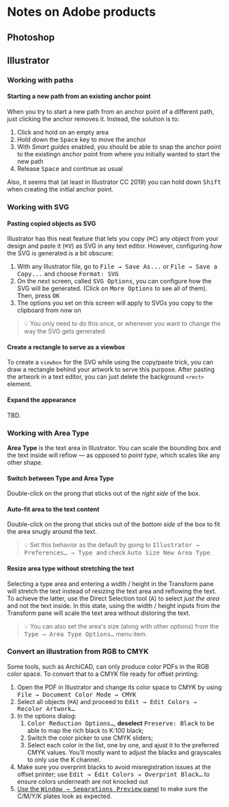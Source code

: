 # Notes on Adobe products

## Photoshop

## Illustrator

### Working with paths

#### Starting a new path from an existing anchor point

When you try to start a new path from an anchor point of a different path, just clicking the anchor removes it. Instead, the solution is to:

1. Click and hold on an empty area
2. Hold down the <kbd>Space</kbd> key to move the anchor
3. With _Smart guides_ enabled, you should be able to snap the anchor point to the existingn anchor point from where you initially wanted to start the new path
4. Release <kbd>Space</kbd> and continue as usual

Also, it seems that (at least in Illustrator CC 2019) you can hold down <kbd>Shift</kbd> when creating the initial anchor point.

### Working with SVG

#### Pasting copied objects as SVG

Illustrator has this neat feature that lets you copy (<kbd>⌘C</kbd>) any object from your design and paste it (<kbd>⌘V</kbd>) as SVG in any text editor. However, configuring _how_ the SVG is generated is a bit obscure:

1. With any Illustrator file, go to <kbd>File → Save As...</kbd> or <kbd>File → Save a Copy...</kbd> and choose <kbd>Format: SVG</kbd>
2. On the next screen, called <kbd>SVG Options</kbd>, you can configure how the SVG will be generated. (Click on <kbd>More Options</kbd> to see all of them). Then, press <kbd>OK</kbd>
3. The options you set on this screen will apply to SVGs you copy to the clipboard from now on

> 💡 You only need to do this once, or whenever you want to change the way the SVG gets generated.

#### Create a rectangle to serve as a viewbox

To create a `viewbox` for the SVG while using the copy/paste trick, you can draw a rectangle behind your artwork to serve this purpose. After pasting the artwork in a text editor, you can just delete the background `<rect>` element.

#### Expand the appearance

TBD.


### Working with Area Type

__Area Type__ is the text area in Illustrator. You can scale the bounding box and the text inside will reflow — as opposed to _point type_, which scales like any other shape. 

#### Switch between Type and Area Type

Double-click on the prong that sticks out of the _right side_ of the box.

#### Auto-fit area to the text content

Double-click on the prong that sticks out of the _bottom side_ of the box to fit the area snugly around the text.

> 💡 Set this behavior as the default by going to <kbd>Illustrator → Preferences… → Type </kbd> and check <kbd>Auto Size New Area Type</kbd>.

#### Resize area type without stretching the text

Selecting a type area and entering a width / height in the Transform pane will stretch the text instead of resizing the text area and reflowing the text. To achieve the latter, use the Direct Selection tool (<kbd>A</kbd>) to select _just the area_ and not the text inside. In this state, using the width / height inputs from the Transform pane will scale the text area without distoring the text. 

> 💡 You can also set the area's size (along with other options) from the <kbd>Type → Area Type Options…</kbd> menu item.

### Convert an illustration from RGB to CMYK

Some tools, such as ArchiCAD, can only produce color PDFs in the RGB color space. To convert that to a CMYK file ready for offset printing:

1. Open the PDF in Illustrator and change its color space to CMYK by using <kbd>File → Document Color Mode → CMYK</kbd>
2. Select all objects (<kbd>⌘A</kbd>) and proceed to <kbd>Edit → Edit Colors → Recolor Artwork…</kbd>
3. In the options dialog:
	1. <kbd>Color Reduction Options…</kbd>, __deselect__ <kbd>Preserve: Black</kbd> to be able to map the rich black to K:100 black;
	2. Switch the color picker to use CMYK sliders;
	3. Select each color in the list, one by one, and ajust it to the preferred CMYK values. You'll mostly want to adjust the blacks and grayscales to only use the K channel.
4. Make sure you overprint blacks to avoid misregistration issues at the offset printer; use <kbd>Edit → Edit Colors → Overprint Black…</kbd> to ensure colors underneath are not knocked out
5. [Use the <kbd>Window → Separations Preview</kbd> panel](https://helpx.adobe.com/illustrator/using/printing-color-separations.html) to make sure the C/M/Y/K plates look as expected.


